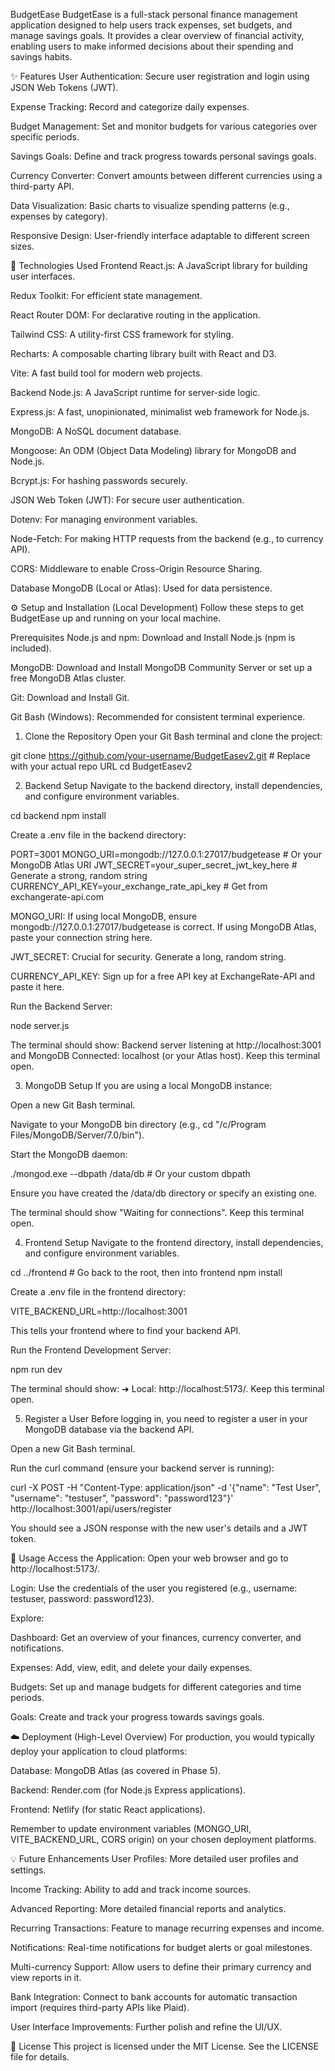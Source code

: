 BudgetEase
BudgetEase is a full-stack personal finance management application designed to help users track expenses, set budgets, and manage savings goals. It provides a clear overview of financial activity, enabling users to make informed decisions about their spending and savings habits.

✨ Features
User Authentication: Secure user registration and login using JSON Web Tokens (JWT).

Expense Tracking: Record and categorize daily expenses.

Budget Management: Set and monitor budgets for various categories over specific periods.

Savings Goals: Define and track progress towards personal savings goals.

Currency Converter: Convert amounts between different currencies using a third-party API.

Data Visualization: Basic charts to visualize spending patterns (e.g., expenses by category).

Responsive Design: User-friendly interface adaptable to different screen sizes.

🚀 Technologies Used
Frontend
React.js: A JavaScript library for building user interfaces.

Redux Toolkit: For efficient state management.

React Router DOM: For declarative routing in the application.

Tailwind CSS: A utility-first CSS framework for styling.

Recharts: A composable charting library built with React and D3.

Vite: A fast build tool for modern web projects.

Backend
Node.js: A JavaScript runtime for server-side logic.

Express.js: A fast, unopinionated, minimalist web framework for Node.js.

MongoDB: A NoSQL document database.

Mongoose: An ODM (Object Data Modeling) library for MongoDB and Node.js.

Bcrypt.js: For hashing passwords securely.

JSON Web Token (JWT): For secure user authentication.

Dotenv: For managing environment variables.

Node-Fetch: For making HTTP requests from the backend (e.g., to currency API).

CORS: Middleware to enable Cross-Origin Resource Sharing.

Database
MongoDB (Local or Atlas): Used for data persistence.

⚙️ Setup and Installation (Local Development)
Follow these steps to get BudgetEase up and running on your local machine.

Prerequisites
Node.js and npm: Download and Install Node.js (npm is included).

MongoDB: Download and Install MongoDB Community Server or set up a free MongoDB Atlas cluster.

Git: Download and Install Git.

Git Bash (Windows): Recommended for consistent terminal experience.

1. Clone the Repository
Open your Git Bash terminal and clone the project:

git clone https://github.com/your-username/BudgetEasev2.git # Replace with your actual repo URL
cd BudgetEasev2

2. Backend Setup
Navigate to the backend directory, install dependencies, and configure environment variables.

cd backend
npm install

Create a .env file in the backend directory:

PORT=3001
MONGO_URI=mongodb://127.0.0.1:27017/budgetease # Or your MongoDB Atlas URI
JWT_SECRET=your_super_secret_jwt_key_here # Generate a strong, random string
CURRENCY_API_KEY=your_exchange_rate_api_key # Get from exchangerate-api.com

MONGO_URI: If using local MongoDB, ensure mongodb://127.0.0.1:27017/budgetease is correct. If using MongoDB Atlas, paste your connection string here.

JWT_SECRET: Crucial for security. Generate a long, random string.

CURRENCY_API_KEY: Sign up for a free API key at ExchangeRate-API and paste it here.

Run the Backend Server:

node server.js

The terminal should show: Backend server listening at http://localhost:3001 and MongoDB Connected: localhost (or your Atlas host). Keep this terminal open.

3. MongoDB Setup
If you are using a local MongoDB instance:

Open a new Git Bash terminal.

Navigate to your MongoDB bin directory (e.g., cd "/c/Program Files/MongoDB/Server/7.0/bin").

Start the MongoDB daemon:

./mongod.exe --dbpath /data/db # Or your custom dbpath

Ensure you have created the /data/db directory or specify an existing one.

The terminal should show "Waiting for connections". Keep this terminal open.

4. Frontend Setup
Navigate to the frontend directory, install dependencies, and configure environment variables.

cd ../frontend # Go back to the root, then into frontend
npm install

Create a .env file in the frontend directory:

VITE_BACKEND_URL=http://localhost:3001

This tells your frontend where to find your backend API.

Run the Frontend Development Server:

npm run dev

The terminal should show: ➜ Local: http://localhost:5173/. Keep this terminal open.

5. Register a User
Before logging in, you need to register a user in your MongoDB database via the backend API.

Open a new Git Bash terminal.

Run the curl command (ensure your backend server is running):

curl -X POST -H "Content-Type: application/json" -d '{"name": "Test User", "username": "testuser", "password": "password123"}' http://localhost:3001/api/users/register

You should see a JSON response with the new user's details and a JWT token.

🚀 Usage
Access the Application: Open your web browser and go to http://localhost:5173/.

Login: Use the credentials of the user you registered (e.g., username: testuser, password: password123).

Explore:

Dashboard: Get an overview of your finances, currency converter, and notifications.

Expenses: Add, view, edit, and delete your daily expenses.

Budgets: Set up and manage budgets for different categories and time periods.

Goals: Create and track your progress towards savings goals.

☁️ Deployment (High-Level Overview)
For production, you would typically deploy your application to cloud platforms:

Database: MongoDB Atlas (as covered in Phase 5).

Backend: Render.com (for Node.js Express applications).

Frontend: Netlify (for static React applications).

Remember to update environment variables (MONGO_URI, VITE_BACKEND_URL, CORS origin) on your chosen deployment platforms.

💡 Future Enhancements
User Profiles: More detailed user profiles and settings.

Income Tracking: Ability to add and track income sources.

Advanced Reporting: More detailed financial reports and analytics.

Recurring Transactions: Feature to manage recurring expenses and income.

Notifications: Real-time notifications for budget alerts or goal milestones.

Multi-currency Support: Allow users to define their primary currency and view reports in it.

Bank Integration: Connect to bank accounts for automatic transaction import (requires third-party APIs like Plaid).

User Interface Improvements: Further polish and refine the UI/UX.

📄 License
This project is licensed under the MIT License. See the LICENSE file for details.
